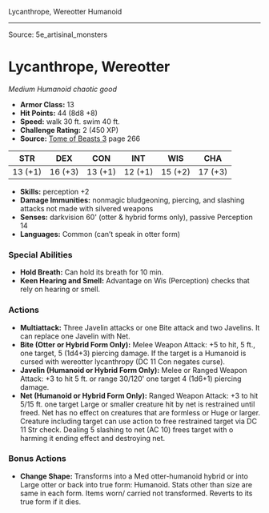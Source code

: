 <MonsterName/>Lycanthrope, Wereotter</MonsterName>
<CreatureType/>Humanoid</CreatureType>



---

Source: 5e_artisinal_monsters

# Lycanthrope, Wereotter

*Medium* *Humanoid* *chaotic good*

- **Armor Class:** 13
- **Hit Points:** 44 (8d8 +8)
- **Speed:** walk 30 ft. swim 40 ft.
- **Challenge Rating:** 2 (450 XP)
- **Source:** [Tome of Beasts 3](https://koboldpress.com/kpstore/product/tome-of-beasts-3-for-5th-edition/) page 266

| STR | DEX | CON | INT | WIS | CHA |
| --- | --- | --- | --- | --- | --- |
| 13 (+1) | 16 (+3) | 13 (+1) | 12 (+1) | 15 (+2) | 17 (+3) |

- **Skills:** perception +2
- **Damage Immunities:** nonmagic bludgeoning, piercing, and slashing attacks not made with silvered weapons
- **Senses:** darkvision 60' (otter &amp; hybrid forms only), passive Perception 14
- **Languages:** Common (can’t speak in otter form)

### Special Abilities

- **Hold Breath:** Can hold its breath for 10 min.
- **Keen Hearing and Smell:** Advantage on Wis (Perception) checks that rely on hearing or smell.

### Actions

- **Multiattack:** Three Javelin attacks or one Bite attack and two Javelins. It can replace one Javelin with Net.
- **Bite (Otter or Hybrid Form Only):** Melee Weapon Attack: +5 to hit, 5 ft., one target, 5 (1d4+3) piercing damage. If the target is a Humanoid is cursed with wereotter lycanthropy (DC 11 Con negates curse).
- **Javelin (Humanoid or Hybrid Form Only):** Melee or Ranged Weapon Attack: +3 to hit 5 ft. or range 30/120' one target 4 (1d6+1) piercing damage.
- **Net (Humanoid or Hybrid Form Only):** Ranged Weapon Attack: +3 to hit 5/15 ft. one target Large or smaller creature hit by net is restrained until freed. Net has no effect on creatures that are formless or Huge or larger. Creature including target can use action to free restrained target via DC 11 Str check. Dealing 5 slashing to net (AC 10) frees target with o harming it ending effect and destroying net.

### Bonus Actions

- **Change Shape:** Transforms into a Med otter-humanoid hybrid or into Large otter or back into true form: Humanoid. Stats other than size are same in each form. Items worn/ carried not transformed. Reverts to its true form if it dies.




